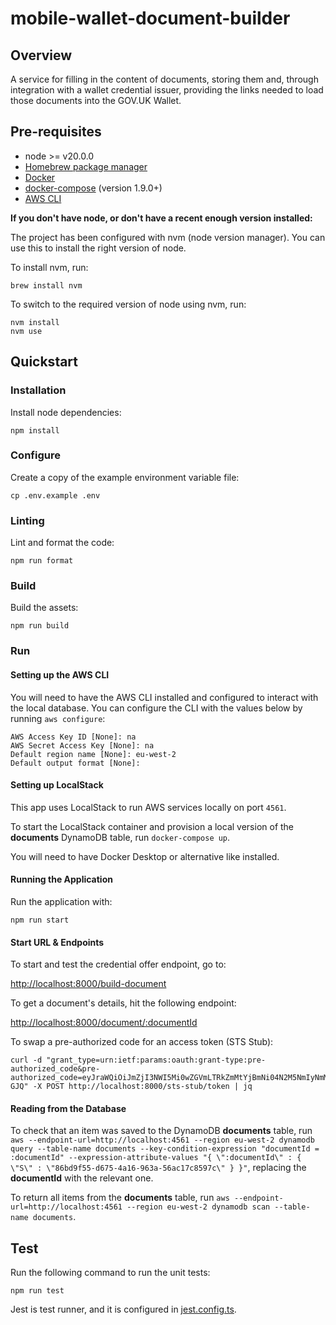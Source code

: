 # mobile-wallet-document-builder
## Overview

A service for filling in the content of documents, storing them and, through integration with a wallet credential issuer, providing the links needed to load those documents into the GOV.UK Wallet.

## Pre-requisites

- node >= v20.0.0
- [Homebrew package manager](https://brew.sh)
- [Docker](https://docs.docker.com/get-docker/)
- [docker-compose](https://docs.docker.com/compose/install/) (version 1.9.0+)
- [AWS CLI](https://docs.aws.amazon.com/cli/latest/userguide/getting-started-install.html)

**If you don't have node, or don't have a recent enough version installed:**

The project has been configured with nvm (node version manager). You can use this to install the right version of node.

To install nvm, run:
```
brew install nvm
```

To switch to the required version of node using nvm, run:
```
nvm install
nvm use
```

## Quickstart

### Installation
Install node dependencies:
```
npm install
```

### Configure
Create a copy of the example environment variable file:
```
cp .env.example .env
```

### Linting
Lint and format the code:
```
npm run format
```

### Build
Build the assets:
```
npm run build
```

### Run

#### Setting up the AWS CLI
You will need to have the AWS CLI installed and configured to interact with the local database. You can configure the CLI with the values below by running `aws configure`:
```
AWS Access Key ID [None]: na
AWS Secret Access Key [None]: na
Default region name [None]: eu-west-2
Default output format [None]:
```

####  Setting up LocalStack
This app uses LocalStack to run AWS services locally on port `4561`.

To start the LocalStack container and provision a local version of the **documents** DynamoDB table, run `docker-compose up`.

You will need to have Docker Desktop or alternative like installed.

#### Running the Application
Run the application with:
```
npm run start
```

#### Start URL & Endpoints

To start and test the credential offer endpoint, go to:

[http://localhost:8000/build-document](http://localhost:8000/build-document)

To get a document's details, hit the following endpoint:

[http://localhost:8000/document/:documentId](http://localhost:8000/document/:documentId)

To swap a pre-authorized code for an access token (STS Stub):
```
curl -d "grant_type=urn:ietf:params:oauth:grant-type:pre-authorized_code&pre-authorized_code=eyJraWQiOiJmZjI3NWI5Mi0wZGVmLTRkZmMtYjBmNi04N2M5NmIyNmM2YzciLCJ0eXAiOiJKV1QiLCJhbGciOiJFUzI1NiJ9.eyJhdWQiOiJ1cm46ZmRjOmdvdjp1azp3YWxsZXQiLCJjbGllbnRJZCI6ImFiYzEyMyIsImlzcyI6InVybjpmZGM6Z292OnVrOjxITVJDPiIsImNyZWRlbnRpYWxfaWRlbnRpZmllcnMiOlsiMWNkZmMxNjktMmZjNC00NDhjLTlmODEtN2I2OTI5NjBjZTEzIl0sImV4cCI6MTcxMDUxMDQyNywiaWF0IjoxNzEwNTEwMTI3fQ.IzlFYl3FBJXYZXbdDGSZHGQoU76pZw2ktjMxmkwwATwQK6hf4Q1Hyv7cmtwYgdNmgwZvmYibZvMz37i22s-GJQ" -X POST http://localhost:8000/sts-stub/token | jq
```


#### Reading from the Database
To check that an item was saved to the DynamoDB **documents** table, run `aws --endpoint-url=http://localhost:4561 --region eu-west-2 dynamodb query --table-name documents --key-condition-expression "documentId = :documentId" --expression-attribute-values "{ \":documentId\" : { \"S\" : \"86bd9f55-d675-4a16-963a-56ac17c8597c\" } }"`, replacing the **documentId** with the relevant one.

To return all items from the **documents** table, run `aws --endpoint-url=http://localhost:4561 --region eu-west-2 dynamodb scan --table-name documents`.

## Test
Run the following command to run the unit tests:
```
npm run test
```
Jest is test runner, and it is configured in [jest.config.ts](./jest.config.ts).
